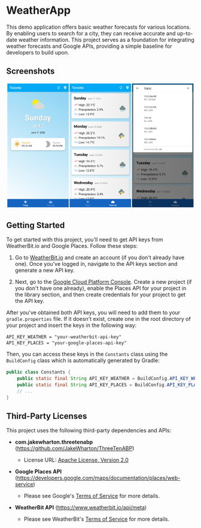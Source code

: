 # WeatherApp

This demo application offers basic weather forecasts for various locations. By enabling users to search for a city, they can receive accurate and up-to-date weather information. This project serves as a foundation for integrating weather forecasts and Google APIs, providing a simple baseline for developers to build upon. 

## Screenshots

![Main View](app/src/main/assets/screenshot.png)

## Getting Started

To get started with this project, you'll need to get API keys from WeatherBit.io and Google Places. Follow these steps:

1. Go to [WeatherBit.io](https://www.weatherbit.io/account/create) and create an account (if you don't already have one). Once you've logged in, navigate to the API keys section and generate a new API key.

2. Next, go to the [Google Cloud Platform Console](https://console.cloud.google.com/). Create a new project (if you don't have one already), enable the Places API for your project in the library section, and then create credentials for your project to get the API key.

After you've obtained both API keys, you will need to add them to your `gradle.properties` file. If it doesn't exist, create one in the root directory of your project and insert the keys in the following way:

```properties
API_KEY_WEATHER = "your-weatherbit-api-key"
API_KEY_PLACES = "your-google-places-api-key"
```

Then, you can access these keys in the `Constants` class using the `BuildConfig` class which is automatically generated by Gradle:

```java
public class Constants {
    public static final String API_KEY_WEATHER = BuildConfig.API_KEY_WEATHER;
    public static final String API_KEY_PLACES = BuildConfig.API_KEY_PLACES;
    // ...
}
```

## Third-Party Licenses

This project uses the following third-party dependencies and APIs:

- **com.jakewharton.threetenabp** (https://github.com/JakeWharton/ThreeTenABP)
  - License URL: [Apache License, Version 2.0](http://www.apache.org/licenses/LICENSE-2.0)

- **Google Places API** (https://developers.google.com/maps/documentation/places/web-service)
  - Please see Google's [Terms of Service](https://developers.google.com/terms) for more details.

- **WeatherBit API** (https://www.weatherbit.io/api/meta)
  - Please see WeatherBit's [Terms of Service](https://www.weatherbit.io/terms) for more details.


